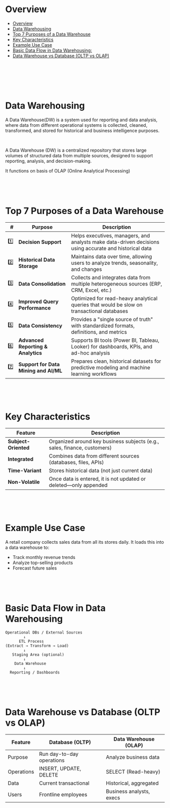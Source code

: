 # Overview

- [Overview](#overview)
- [Data Warehousing](#data-warehousing)
- [Top 7 Purposes of a Data Warehouse](#top-7-purposes-of-a-data-warehouse)
- [Key Characteristics](#key-characteristics)
- [Example Use Case](#example-use-case)
- [Basic Data Flow in Data Warehousing:](#basic-data-flow-in-data-warehousing)
- [Data Warehouse vs Database (OLTP vs OLAP)](#data-warehouse-vs-database-oltp-vs-olap)

&nbsp;

&nbsp;

&nbsp;

# Data Warehousing

A Data Warehouse(DW) is a system used for reporting and data analysis, where data from different operational systems is collected, cleaned, transformed, and stored for historical and business intelligence purposes.

&nbsp;

A Data Warehouse (DW) is a centralized repository that stores large volumes of structured data from multiple sources, designed to support reporting, analysis, and decision-making.

It functions on basis of OLAP (Online Analytical Processing)

&nbsp;

&nbsp;

# Top 7 Purposes of a Data Warehouse

|   # | Purpose                               | Description                                                                                            |
| --: | ------------------------------------- | ------------------------------------------------------------------------------------------------------ |
|  1️⃣ | **Decision Support**                  | Helps executives, managers, and analysts make data-driven decisions using accurate and historical data |
|  2️⃣ | **Historical Data Storage**           | Maintains data over time, allowing users to analyze trends, seasonality, and changes                   |
|  3️⃣ | **Data Consolidation**                | Collects and integrates data from multiple heterogeneous sources (ERP, CRM, Excel, etc.)               |
|  4️⃣ | **Improved Query Performance**        | Optimized for read-heavy analytical queries that would be slow on transactional databases              |
|  5️⃣ | **Data Consistency**                  | Provides a "single source of truth" with standardized formats, definitions, and metrics                |
|  6️⃣ | **Advanced Reporting & Analytics**    | Supports BI tools (Power BI, Tableau, Looker) for dashboards, KPIs, and ad-hoc analysis                |
|  7️⃣ | **Support for Data Mining and AI/ML** | Prepares clean, historical datasets for predictive modeling and machine learning workflows             |

&nbsp;

&nbsp;

# Key Characteristics

| Feature              | Description                                                              |
| -------------------- | ------------------------------------------------------------------------ |
| **Subject-Oriented** | Organized around key business subjects (e.g., sales, finance, customers) |
| **Integrated**       | Combines data from different sources (databases, files, APIs)            |
| **Time-Variant**     | Stores historical data (not just current data)                           |
| **Non-Volatile**     | Once data is entered, it is not updated or deleted—only appended         |

&nbsp;

&nbsp;

# Example Use Case

A retail company collects sales data from all its stores daily. It loads this into a data warehouse to:

- Track monthly revenue trends
- Analyze top-selling products
- Forecast future sales

&nbsp;

&nbsp;

# Basic Data Flow in Data Warehousing

```pgsql
Operational DBs / External Sources
        ↓
      ETL Process
(Extract → Transform → Load)
        ↓
   Staging Area (optional)
        ↓
    Data Warehouse
        ↓
  Reporting / Dashboards
```

&nbsp;

&nbsp;

# Data Warehouse vs Database (OLTP vs OLAP)

| Feature    | Database (OLTP)           | Data Warehouse (OLAP)    |
| ---------- | ------------------------- | ------------------------ |
| Purpose    | Run day-to-day operations | Analyze business data    |
| Operations | INSERT, UPDATE, DELETE    | SELECT (Read-heavy)      |
| Data       | Current transactional     | Historical, aggregated   |
| Users      | Frontline employees       | Business analysts, execs |

&nbsp;

&nbsp;
